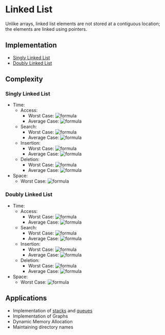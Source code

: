 # Linked List
Unlike arrays, linked list elements are not stored at a contiguous location; the elements are linked using pointers.

## Implementation
- [Singly Linked List](SinglyLinkedList/SinglyLinkedList.cpp)
- [Doubly Linked List](DoublyLinkedList/DoublyLinkedList.cpp)

## Complexity
### Singly Linked List
- Time:
    - Access: 
        - Worst Case: ![formula](https://render.githubusercontent.com/render/math?math=O(n))
        - Average Case: ![formula](https://render.githubusercontent.com/render/math?math=O(n))
    - Search:
        - Worst Case: ![formula](https://render.githubusercontent.com/render/math?math=O(n))
        - Average Case: ![formula](https://render.githubusercontent.com/render/math?math=O(n))
    - Insertion:
        - Worst Case: ![formula](https://render.githubusercontent.com/render/math?math=O(1))
        - Average Case: ![formula](https://render.githubusercontent.com/render/math?math=O(1))
    - Deletion:
        - Worst Case: ![formula](https://render.githubusercontent.com/render/math?math=O(1))
        - Average Case: ![formula](https://render.githubusercontent.com/render/math?math=O(1))
- Space:
    - Worst Case: ![formula](https://render.githubusercontent.com/render/math?math=O(n))


### Doubly Linked List
- Time:
    - Access: 
        - Worst Case: ![formula](https://render.githubusercontent.com/render/math?math=O(n))
        - Average Case: ![formula](https://render.githubusercontent.com/render/math?math=O(n))
    - Search:
        - Worst Case: ![formula](https://render.githubusercontent.com/render/math?math=O(n))
        - Average Case: ![formula](https://render.githubusercontent.com/render/math?math=O(n))
    - Insertion:
        - Worst Case: ![formula](https://render.githubusercontent.com/render/math?math=O(1))
        - Average Case: ![formula](https://render.githubusercontent.com/render/math?math=O(1))
    - Deletion:
        - Worst Case: ![formula](https://render.githubusercontent.com/render/math?math=O(1))
        - Average Case: ![formula](https://render.githubusercontent.com/render/math?math=O(1))
- Space:
    - Worst Case: ![formula](https://render.githubusercontent.com/render/math?math=O(n))

## Applications
- Implementation of [stacks](../Stacks) and [queues](../Queues)
- Implementation of Graphs
- Dynamic Memory Allocation
- Maintaining directory names